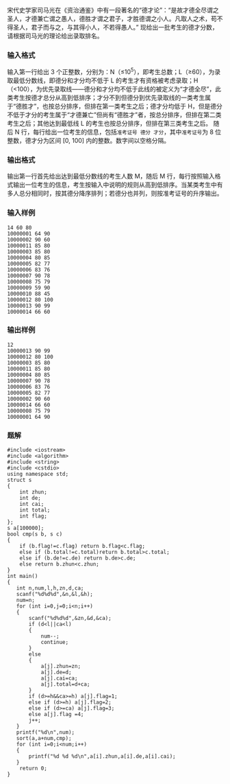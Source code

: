 宋代史学家司马光在《资治通鉴》中有一段著名的“德才论”：“是故才德全尽谓之圣人，才德兼亡谓之愚人，德胜才谓之君子，才胜德谓之小人。凡取人之术，苟不得圣人，君子而与之，与其得小人，不若得愚人。”
现给出一批考生的德才分数，请根据司马光的理论给出录取排名。
### 输入格式
输入第一行给出 3 个正整数，分别为：N（≤10<sup>5</sup>），即考生总数；L（≥60），为录取最低分数线，即德分和才分均不低于 L 的考生才有资格被考虑录取；H（<100），为优先录取线——德分和才分均不低于此线的被定义为“才德全尽”，此类考生按德才总分从高到低排序；才分不到但德分到优先录取线的一类考生属于“德胜才”，也按总分排序，但排在第一类考生之后；德才分均低于 H，但是德分不低于才分的考生属于“才德兼亡”但尚有“德胜才”者，按总分排序，但排在第二类考生之后；其他达到最低线 L 的考生也按总分排序，但排在第三类考生之后。
随后 N 行，每行给出一位考生的信息，包括`准考证号 德分 才分`，其中`准考证号`为 8 位整数，德才分为区间 [0, 100] 内的整数。数字间以空格分隔。
### 输出格式
输出第一行首先给出达到最低分数线的考生人数 M，随后 M 行，每行按照输入格式输出一位考生的信息，考生按输入中说明的规则从高到低排序。当某类考生中有多人总分相同时，按其德分降序排列；若德分也并列，则按准考证号的升序输出。
### 输入样例
```
14 60 80
10000001 64 90
10000002 90 60
10000011 85 80
10000003 85 80
10000004 80 85
10000005 82 77
10000006 83 76
10000007 90 78
10000008 75 79
10000009 59 90
10000010 88 45
10000012 80 100
10000013 90 99
10000014 66 60
```
### 输出样例
```
12
10000013 90 99
10000012 80 100
10000003 85 80
10000011 85 80
10000004 80 85
10000007 90 78
10000006 83 76
10000005 82 77
10000002 90 60
10000014 66 60
10000008 75 79
10000001 64 90
```

### 题解
```
#include <iostream>
#include <algorithm>
#include <string>
#include <cstdio>
using namespace std;
struct s
{
    int zhun;
    int de;
    int cai;
    int total;
    int flag;
};
s a[100000];
bool cmp(s b, s c)
{
    if (b.flag!=c.flag) return b.flag<c.flag;
    else if (b.total!=c.total)return b.total>c.total;
    else if (b.de!=c.de) return b.de>c.de;
    else return b.zhun<c.zhun;
}
int main()
{
   int n,num,l,h,zn,d,ca;
   scanf("%d%d%d",&n,&l,&h);
   num=n;
   for (int i=0,j=0;i<n;i++)
   {
       scanf("%d%d%d",&zn,&d,&ca);
       if (d<l||ca<l)
       {
           num--;
           continue;
       }
       else
       {
           a[j].zhun=zn;
           a[j].de=d;
           a[j].cai=ca;
           a[j].total=d+ca;
       }
       if (d>=h&&ca>=h) a[j].flag=1;
       else if (d>=h) a[j].flag=2;
       else if (d>=ca) a[j].flag=3;
       else a[j].flag =4;
       j++;
   }
   printf("%d\n",num);
   sort(a,a+num,cmp);
   for (int i=0;i<num;i++)
   {
       printf("%d %d %d\n",a[i].zhun,a[i].de,a[i].cai);
   }
    return 0;
}
```
